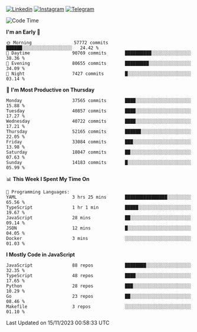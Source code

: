 [![Linkedin](https://img.shields.io/badge/-Archie-blue?style=flat-square&labelColor=gray&logo=Linkedin&logoColor=white&link=https://www.linkedin.com/in/archisdi)](https://www.linkedin.com/in/archisdi)
[![Instagram](https://img.shields.io/badge/-@archisdi-orange?style=flat-square&labelColor=gray&logo=Instagram&logoColor=white&link=https://www.instagram.com/archisdi)](https://www.instagram.com/archisdi)
[![Telegram](https://img.shields.io/badge/-aai-informational?style=flat-square&labelColor=gray&logo=telegram&logoColor=white&link=https://t.me/archisdi)](https://t.me/archisdi)

<!--START_SECTION:waka-->
![Code Time](http://img.shields.io/badge/Code%20Time-2%2C460%20hrs%2017%20mins-blue)

**I'm an Early 🐤** 

```text
🌞 Morning                57772 commits       ██████░░░░░░░░░░░░░░░░░░░   24.42 % 
🌆 Daytime                90769 commits       ██████████░░░░░░░░░░░░░░░   38.36 % 
🌃 Evening                80655 commits       █████████░░░░░░░░░░░░░░░░   34.09 % 
🌙 Night                  7427 commits        █░░░░░░░░░░░░░░░░░░░░░░░░   03.14 % 
```
📅 **I'm Most Productive on Thursday** 

```text
Monday                   37565 commits       ████░░░░░░░░░░░░░░░░░░░░░   15.88 % 
Tuesday                  40857 commits       ████░░░░░░░░░░░░░░░░░░░░░   17.27 % 
Wednesday                40722 commits       ████░░░░░░░░░░░░░░░░░░░░░   17.21 % 
Thursday                 52165 commits       ██████░░░░░░░░░░░░░░░░░░░   22.05 % 
Friday                   33084 commits       ███░░░░░░░░░░░░░░░░░░░░░░   13.98 % 
Saturday                 18047 commits       ██░░░░░░░░░░░░░░░░░░░░░░░   07.63 % 
Sunday                   14183 commits       █░░░░░░░░░░░░░░░░░░░░░░░░   05.99 % 
```


📊 **This Week I Spent My Time On** 

```text
💬 Programming Languages: 
YAML                     3 hrs 25 mins       ████████████████░░░░░░░░░   65.56 % 
TypeScript               1 hr 1 min          █████░░░░░░░░░░░░░░░░░░░░   19.67 % 
JavaScript               28 mins             ██░░░░░░░░░░░░░░░░░░░░░░░   09.14 % 
JSON                     12 mins             █░░░░░░░░░░░░░░░░░░░░░░░░   04.05 % 
Docker                   3 mins              ░░░░░░░░░░░░░░░░░░░░░░░░░   01.03 % 
```

**I Mostly Code in JavaScript** 

```text
JavaScript               88 repos            ████████░░░░░░░░░░░░░░░░░   32.35 % 
TypeScript               48 repos            ████░░░░░░░░░░░░░░░░░░░░░   17.65 % 
Python                   28 repos            ███░░░░░░░░░░░░░░░░░░░░░░   10.29 % 
Go                       23 repos            ██░░░░░░░░░░░░░░░░░░░░░░░   08.46 % 
Makefile                 3 repos             ░░░░░░░░░░░░░░░░░░░░░░░░░   01.10 % 
```




 Last Updated on 15/11/2023 00:58:33 UTC
<!--END_SECTION:waka-->